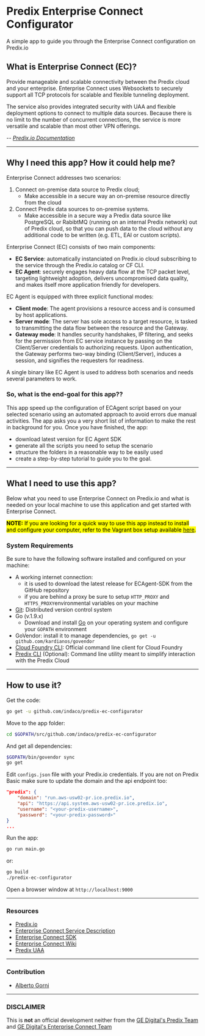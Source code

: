 # Predix Enterprise Connect Configurator

A simple app to guide you through the Enterprise Connect configuration on Predix.io

## What is Enterprise Connect (EC)?

Provide manageable and scalable connectivity between the Predix cloud and your enterprise.
Enterprise Connect uses Websockets to securely support all TCP protocols for scalable and flexible tunneling deployment.

The service also provides integrated security with UAA and flexible deployment options to connect to multiple data sources. Because there is no limit to the number of concurrent connections, the service is more versatile and scalable than most other VPN offerings.

-- <cite>[Predix.io Documentation](https://www.predix.io/services/service.html?id=2184)</cite>

- - -

## Why I need this app? How it could help me?

Enterprise Connect addresses two scenarios:

1. Connect on-premise data source to Predix cloud;
   - Make accessible in a secure way an on-premise resource directly from the cloud
2. Connect Predix data sources to on-premise systems.
   - Make accessible in a secure way a Predix data source like PostgreSQL or RabibtMQ (running on an internal Predix network) out of Predix cloud, so that you can push data to the cloud without any additional code to be written (e.g. ETL, EAI or custom scripts).

Enterprise Connect (EC) consists of two main components:

- **EC Service**: automatically instanciated on Predix.io cloud subscribing to the service through the Predix.io catalog or CF CLI.
- **EC Agent**: securely engages heavy data flow at the TCP packet level, targeting lightweight adoption, delivers uncompromised data quality, and makes itself more application friendly for developers.

EC Agent is equipped with three explicit functional modes:

- **Client mode**: The agent provisions a resource access and is consumed by host applications.
- **Server mode**: The server has sole access to a target resource, is tasked to transmitting the data flow between the resource and the Gateway.
- **Gateway mode**: It handles security handshakes, IP filtering, and seeks for the permission from EC service instance by passing on the Client/Server credentials to authorizing requests. Upon authentication, the Gateway performs two-way binding (Client/Server), induces a session, and signifies the requesters for readiness.

A single binary like EC Agent is used to address both scenarios and needs several parameters to work.

### So, what is the end-goal for this app??

This app speed up the configuration of ECAgent script based on your selected scenario using an automated approach to avoid errors due manual activities. The app asks you a very short list of information to make the rest in background for you. Once you have finished, the app:

- download latest version for EC Agent SDK
- generate all the scripts you need to setup the scenario
- structure the folders in a reasonable way to be easily used
- create a step-by-step tutorial to guide you to the goal.

- - -

## What I need to use this app?

Below what you need to use Enterprise Connect on Predix.io and what is needed on your local machine to use this application and get started with Enterprise Connect.

<mark>**NOTE:** If you are looking for a quick way to use this app instead to install and configure your computer, refer to the Vagrant box setup available [here](https://github.com/indaco/predix-ec-configurator-vagrant).</mark>

### System Requirements

Be sure to have the following software installed and configured on your machine:

- A working internet connection:
  - it is used to download the latest release for ECAgent-SDK from the GitHub repository
  - if you are behind a proxy be sure to setup `HTTP_PROXY` and `HTTPS_PROXY`environmental variables on your machine
- [Git](https://git-scm.com/): Distributed version control system
- Go (v.1.9.x)
  - Download and install [Go](https://golang.org/doc/install) on your operating system and configure your `GOPATH` environment
- GoVendor: install it to manage dependencies, `go get -u github.com/kardianos/govendor`
- [Cloud Foundry CLI](https://github.com/cloudfoundry/cli/releases): Official command line client for Cloud Foundry
- [Predix CLI](https://github.com/PredixDev/predix-cli) (Optional): Command line utility meant to simplify interaction with the Predix Cloud

- - -

## How to use it?

Get the code:

```sh
go get -u github.com/indaco/predix-ec-configurator
```

Move to the app folder:

```sh
cd $GOPATH/src/github.com/indaco/predix-ec-configurator
```

And get all dependencies:

```sh
$GOPATH/bin/govendor sync
go get
```

Edit `configs.json` file with your Predix.io credentials. If you are not on Predix Basic make sure to update the domain and the api endpoint too:

```json
"predix": {
    "domain": "run.aws-usw02-pr.ice.predix.io",
    "api": "https://api.system.aws-usw02-pr.ice.predix.io",
    "username": "<your-predix-username>",
    "password": "<your-predix-password>"
}
...
```

Run the app:

```sh
go run main.go
```

or:
```sh
go build
./predix-ec-configurator
```

Open a browser window at `http://localhost:9000`

- - -

### Resources

- [Predix.io](https://predix.io)
- [Enterprise Connect Service Description](https://www.predix.io/services/service.html?id=2184)
- [Enterprise Connect SDK](https://github.com/Enterprise-connect/ec-sdk)
- [Enterprise Connect Wiki](https://github.com/Enterprise-connect/ec-sdk/wiki)
- [Predix UAA]((https://www.predix.io/services/service.html?id=1172))

- - -

### Contribution

- [Alberto Gorni](https://github.com/gorniAbertoGeDigital)

- - -

### DISCLAIMER

This is **not** an official development neither from the [GE Digital's Predix Team](https://github.com/predixdev) and [GE Digital's Enterprise Connect Team](https://github.com/Enterprise-Connect)
